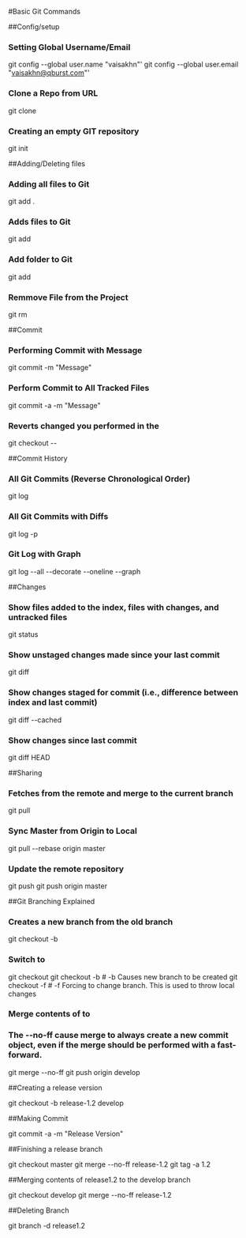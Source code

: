 #Basic Git Commands

##Config/setup
### Setting Global Username/Email
git config --global user.name "vaisakhn"'
git config --global user.email "vaisakhn@qburst.com"'

### Clone a Repo from URL
git clone <url>

### Creating an empty GIT repository
git init

##Adding/Deleting files

### Adding all files to Git
git add .

### Adds files to Git
git add <file1> <file2>

### Add folder to Git
git add <foldername>

### Remmove File from the Project
git rm <file1> <file2>

##Commit

### Performing Commit with Message
git commit <file> -m "Message"

### Perform Commit to All Tracked Files
git commit -a -m "Message"

### Reverts changed you performed in the <filename>
git checkout -- <filename>

##Commit History

### All Git Commits (Reverse Chronological Order)
git log

### All Git Commits with Diffs
git log -p

### Git Log with Graph
git log --all --decorate --oneline --graph

##Changes

### Show files added to the index, files with changes, and untracked files
git status

### Show unstaged changes made since your last commit
git diff

### Show changes staged for commit (i.e., difference between index and last commit)
git diff --cached

### Show changes since last commit
git diff HEAD

##Sharing

### Fetches from the remote and merge to the current branch
git pull

### Sync Master from Origin to Local 
git pull --rebase origin master

### Update the remote repository
git push <remote-name> <branch-name>
git push origin master

##Git Branching Explained 

### Creates a new branch from the old branch
git checkout -b <newbranch> <oldbranch>

### Switch to <dbranch>
git checkout <branch>
git checkout -b      # -b Causes new branch to be created
git checkout -f      # -f Forcing to change branch. This is used to throw local changes

### Merge contents of <newbranch> to <oldbranch>
### The --no-ff cause merge to always create a new commit object, even if the merge should be performed with a fast-forward.

git merge --no-ff <newbranch>
git push origin develop

##Creating a release version

git checkout -b release-1.2 develop

##Making Commit

git commit -a -m "Release Version"

##Finishing a release branch

git checkout master
git merge --no-ff release-1.2
git tag -a 1.2

##Merging contents of release1.2 to the develop branch

git checkout develop
git merge --no-ff release-1.2

##Deleting Branch

git branch -d release1.2
